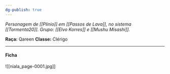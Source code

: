 ```yaml
---
dg-publish: true
---
```

*Personagem de [[Plínio]] em [[Passos de Lava]], no sistema [[Tormenta20]].*
*Grupo: [[Elvo Korres]] e [[Mushu Misashi]].*

**Raça:** Qareen
**Classe:** Clérigo

---
#### Ficha
![[niala_page-0001.jpg]]
